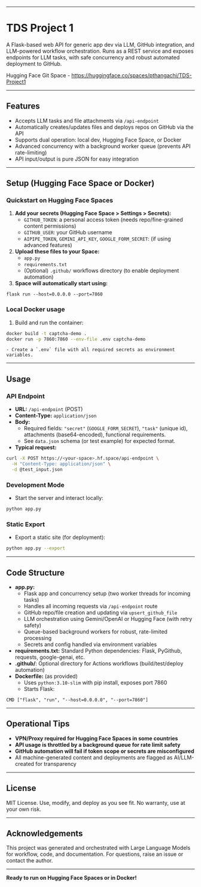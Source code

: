 ***

# TDS Project 1

A Flask-based web API for generic app dev via LLM, GitHub integration, and LLM-powered workflow orchestration.
Runs as a REST service and exposes endpoints for LLM tasks, with safe concurrency and robust automated deployment to GitHub.

Hugging Face Git Space - https://huggingface.co/spaces/pthangachi/TDS-Project1

***

## Features

- Accepts LLM tasks and file attachments via `/api-endpoint`
- Automatically creates/updates files and deploys repos on GitHub via the API
- Supports dual operation: local dev, Hugging Face Space, or Docker
- Advanced concurrency with a background worker queue (prevents API rate-limiting)
- API input/output is pure JSON for easy integration

***

## Setup (Hugging Face Space or Docker)

### Quickstart on Hugging Face Spaces

1. **Add your secrets (Hugging Face Space > Settings > Secrets):**
    - `GITHUB_TOKEN`: a personal access token (needs repo/fine-grained content permissions)
    - `GITHUB_USER`: your GitHub username
    - `AIPIPE_TOKEN`, `GEMINI_API_KEY`, `GOOGLE_FORM_SECRET`: (if using advanced features)
2. **Upload these files to your Space:**
    - `app.py`
    - `requirements.txt`
    - (Optional) `.github/` workflows directory (to enable deployment automation)
3. **Space will automatically start using:**

```shell
flask run --host=0.0.0.0 --port=7860
```


### Local Docker usage

1. Build and run the container:

```bash
docker build -t captcha-demo .
docker run -p 7860:7860 --env-file .env captcha-demo
```

    - Create a `.env` file with all required secrets as environment variables.

***

## Usage

### API Endpoint

- **URL:** `/api-endpoint` (POST)
- **Content-Type:** `application/json`
- **Body:**
    - Required fields: `"secret"` (`GOOGLE_FORM_SECRET`), `"task"` (unique id), attachments (base64-encoded), functional requirements.
    - See `data.json` schema (or test example) for expected format.
- **Typical request:**

```bash
curl -X POST https://<your-space>.hf.space/api-endpoint \
  -H "Content-Type: application/json" \
  -d @test_input.json
```


### Development Mode

- Start the server and interact locally:

```bash
python app.py
```


### Static Export

- Export a static site (for deployment):

```bash
python app.py --export
```


***

## Code Structure

- **app.py:**
    - Flask app and concurrency setup (two worker threads for incoming tasks)
    - Handles all incoming requests via `/api-endpoint` route
    - GitHub repo/file creation and updating via `upsert_github_file`
    - LLM orchestration using Gemini/OpenAI or Hugging Face (with retry safety)
    - Queue-based background workers for robust, rate-limited processing
    - Secrets and config handled via environment variables
- **requirements.txt:**
Standard Python dependencies: Flask, PyGithub, requests, google-genai, etc.
- **.github/**:
Optional directory for Actions workflows (build/test/deploy automation)
- **Dockerfile:** (as provided)
    - Uses `python:3.10-slim` with pip install, exposes port 7860
    - Starts Flask:

```
CMD ["flask", "run", "--host=0.0.0.0", "--port=7860"]
```


***

## Operational Tips

- **VPN/Proxy required for Hugging Face Spaces in some countries**
- **API usage is throttled by a background queue for rate limit safety**
- **GitHub automation will fail if token scope or secrets are misconfigured**
- All machine-generated content and deployments are flagged as AI/LLM-created for transparency

***

## License

MIT License.
Use, modify, and deploy as you see fit. No warranty, use at your own risk.

***

## Acknowledgements

This project was generated and orchestrated with Large Language Models for workflow, code, and documentation.
For questions, raise an issue or contact the author.

***

**Ready to run on Hugging Face Spaces or in Docker!**



